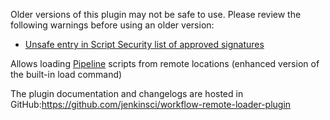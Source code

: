 Older versions of this plugin may not be safe to use. Please review the
following warnings before using an older version:

-   [Unsafe entry in Script Security list of approved
    signatures](https://jenkins.io/security/advisory/2019-05-31/#SECURITY-921)

Allows loading [Pipeline](https://github.com/jenkinsci/workflow-plugin)
scripts from remote locations (enhanced version of the built-in load
command)

The plugin documentation and changelogs are hosted in
GitHub:<https://github.com/jenkinsci/workflow-remote-loader-plugin>
